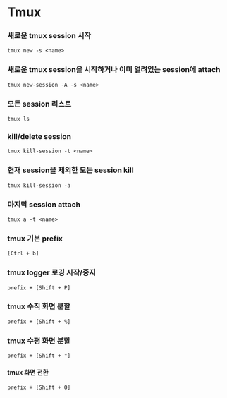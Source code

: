 # Tmux

### 새로운 tmux session 시작
```tmux new -s <name>```

### 새로운 tmux session을 시작하거나 이미 열려있는 session에 attach
```tmux new-session -A -s <name>```

### 모든 session 리스트
```tmux ls```

### kill/delete session
```tmux kill-session -t <name>```

### 현재 session을 제외한 모든 session kill
```tmux kill-session -a```

### 마지막 session attach
```tmux a
tmux a -t <name>
```

### tmux 기본 prefix
```[Ctrl + b]```

### tmux logger 로깅 시작/중지 
```prefix + [Shift + P]```

### tmux 수직 화면 분할
```prefix + [Shift + %]```

### tmux 수평 화면 분할
```prefix + [Shift + "]```

#### tmux 화면 전환
```prefix + [Shift + O]```
